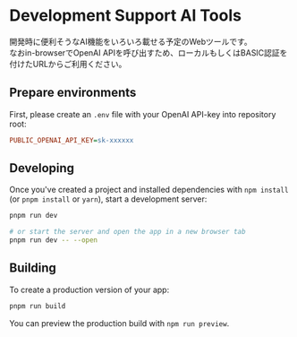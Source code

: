 # Development Support AI Tools

開発時に便利そうなAI機能をいろいろ載せる予定のWebツールです。  
なおin-browserでOpenAI APIを呼び出すため、ローカルもしくはBASIC認証を付けたURLからご利用ください。

## Prepare environments

First, please create an `.env` file with your OpenAI API-key into repository root:

```ini
PUBLIC_OPENAI_API_KEY=sk-xxxxxx
```

## Developing

Once you've created a project and installed dependencies with `npm install` (or `pnpm install` or `yarn`), start a development server:

```bash
pnpm run dev

# or start the server and open the app in a new browser tab
pnpm run dev -- --open
```

## Building

To create a production version of your app:

```bash
pnpm run build
```

You can preview the production build with `npm run preview`.
